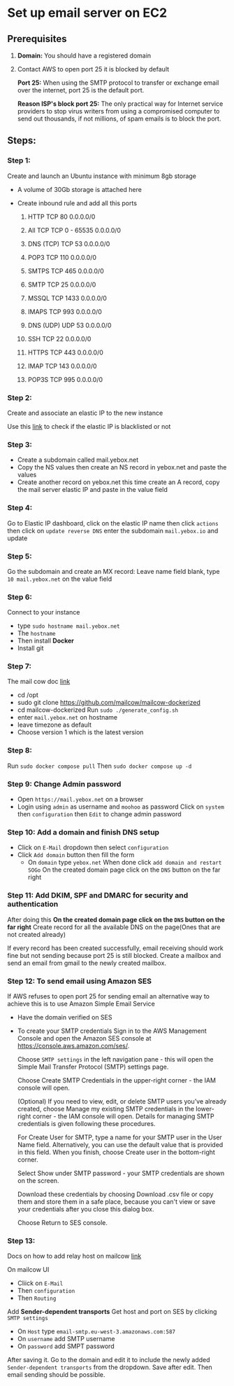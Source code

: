 # Set up email server on EC2

## Prerequisites

1. **Domain:** You should have a registered domain

2. Contact AWS to open port 25 it is blocked by default

    **Port 25:** When using the SMTP protocol to transfer or exchange email over the internet, port 25 is the default port.

    **Reason ISP's block port 25:** The only practical way for Internet service providers to stop virus writers from using a compromised computer to send out thousands, if not millions, of spam emails is to block the port.


## Steps:

### Step 1:
Create and launch an Ubuntu instance with minimum 8gb storage

- A volume of 30Gb storage is attached here
- Create inbound rule and add all this ports

    1. HTTP	TCP	80	0.0.0.0/0	

    2. All TCP	TCP	0 - 65535	0.0.0.0/0	

    3. DNS (TCP)	TCP	53	0.0.0.0/0	

    4. POP3	TCP	110	0.0.0.0/0

    5. SMTPS	TCP	465	0.0.0.0/0	

    6. SMTP	TCP	25	0.0.0.0/0	

    7. MSSQL	TCP	1433	0.0.0.0/0	

    8. IMAPS	TCP	993	0.0.0.0/0	

    9. DNS (UDP)	UDP	53	0.0.0.0/0	

    10. SSH	TCP	22	0.0.0.0/0	

    11. HTTPS	TCP	443	0.0.0.0/0	

    12. IMAP	TCP	143	0.0.0.0/0	

    13. POP3S	TCP	995	0.0.0.0/0	

### Step 2: 
Create and associate an elastic IP to the new instance

Use this [link](https://mxtoolbox.com/SuperTool.aspx?action=blacklist%3a13.36.12.139&run=toolpage) to check if the elastic IP is blacklisted or not

### Step 3:
- Create a subdomain called mail.yebox.net
- Copy the NS values then create an NS record in yebox.net and paste the values
- Create another record on yebox.net this time create an A record, copy the mail server elastic IP and paste in the value field 

### Step 4:
Go to Elastic IP dashboard, click on the elastic IP name then click `actions` then click on `update reverse DNS` enter the subdomain `mail.yebox.io` and update

### Step 5:
Go the subdomain and create an MX record: Leave name field blank, type `10 mail.yebox.net` on the value field 

### Step 6:
Connect to your instance
- type `sudo hostname mail.yebox.net`
- The `hostname`
- Then install **Docker**
- Install git

### Step 7:
The mail cow doc [link](https://docs.mailcow.email/getstarted/install/#docker)
- cd /opt
- sudo git clone https://github.com/mailcow/mailcow-dockerized
- cd mailcow-dockerized
Run `sudo ./generate_config.sh`
- enter `mail.yebox.net` on hostname
- leave timezone as default
- Choose version 1 which is the latest version

### Step 8: 
Run `sudo docker compose pull`
Then `sudo docker compose up -d`

### Step 9: Change Admin password
- Open `https://mail.yebox.net` on a browser
- Login using `admin` as username and `moohoo` as password
Click on `system` then `configuration` then `Edit` to change admin password

### Step 10: Add a domain and finish DNS setup
- Click on `E-Mail` dropdown then select `configuration`
- Click `Add domain` button then fill the form
    - On `domain` type `yebox.net`
    When done click `add domain and restart SOGo`
    On the created domain page click on the `DNS` button on the far right

### Step 11: Add DKIM, SPF and DMARC for security and authentication
After doing this **On the created domain page click on the `DNS` button on the far right**
Create record for all the available DNS on the page(Ones that are not created already)

If every record has been created successfully, email receiving should work fine but not sending because port 25 is still blocked. Create a mailbox and send an email from gmail to the newly created mailbox.


### Step 12: To send email using Amazon SES

If AWS refuses to open port 25 for sending email an alternative way to achieve this is to use Amazon Simple Email Service

- Have the domain verified on SES
- To create your SMTP credentials
    Sign in to the AWS Management Console and open the Amazon SES console at https://console.aws.amazon.com/ses/.

    Choose `SMTP settings` in the left navigation pane - this will open the Simple Mail Transfer Protocol (SMTP) settings page.

    Choose Create SMTP Credentials in the upper-right corner - the IAM console will open.

    (Optional) If you need to view, edit, or delete SMTP users you’ve already created, choose Manage my existing SMTP credentials in the lower-right corner - the IAM console will open. Details for managing SMTP credentials is given following these procedures.

    For Create User for SMTP, type a name for your SMTP user in the User Name field. Alternatively, you can use the default value that is provided in this field. When you finish, choose Create user in the bottom-right corner.

    Select Show under SMTP password - your SMTP credentials are shown on the screen.

    Download these credentials by choosing Download .csv file or copy them and store them in a safe place, because you can't view or save your credentials after you close this dialog box.

    Choose Return to SES console.

### Step 13:

Docs on how to add relay host on mailcow [link](https://docs.mailcow.email/manual-guides/Postfix/u_e-postfix-relayhost/)

On mailcow UI 
- Cliick on `E-Mail`
- Then `configuration`
- Then `Routing`

Add **Sender-dependent transports**
Get host and port on SES by clicking `SMTP settings`
- On `Host` type `email-smtp.eu-west-3.amazonaws.com:587`
- On `username` add SMTP username
- On `password` add SMPT password

After saving it. Go to the domain and edit it to include the newly added `Sender-dependent transports` from the dropdown. Save after edit. Then email sending should be possible.



